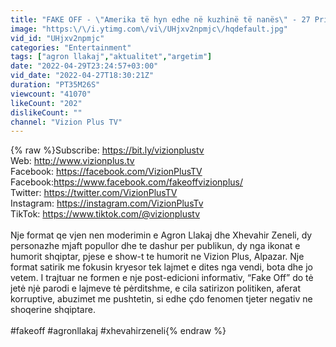```yaml
---
title: "FAKE OFF - \"Amerika të hyn edhe në kuzhinë të nanës\" - 27 Prill 2022 - Vizion Plus"
image: "https:\/\/i.ytimg.com\/vi\/UHjxv2npmjc\/hqdefault.jpg"
vid_id: "UHjxv2npmjc"
categories: "Entertainment"
tags: ["agron llakaj","aktualitet","argetim"]
date: "2022-04-29T23:24:57+03:00"
vid_date: "2022-04-27T18:30:21Z"
duration: "PT35M26S"
viewcount: "41070"
likeCount: "202"
dislikeCount: ""
channel: "Vizion Plus TV"
---
```

{% raw %}Subscribe: <a rel="nofollow" target="blank" href="https://bit.ly/vizionplustv">https://bit.ly/vizionplustv</a><br />Web: <a rel="nofollow" target="blank" href="http://www.vizionplus.tv">http://www.vizionplus.tv</a> <br />Facebook: <a rel="nofollow" target="blank" href="https://facebook.com/VizionPlusTV">https://facebook.com/VizionPlusTV</a><br />Facebook:<a rel="nofollow" target="blank" href="https://www.facebook.com/fakeoffvizionplus/">https://www.facebook.com/fakeoffvizionplus/</a><br />Twitter: <a rel="nofollow" target="blank" href="https://twitter.com/VizionPlusTV">https://twitter.com/VizionPlusTV</a><br />Instagram: <a rel="nofollow" target="blank" href="https://instagram.com/VizionPlusTv">https://instagram.com/VizionPlusTv</a> <br />TikTok: <a rel="nofollow" target="blank" href="https://www.tiktok.com/@vizionplustv">https://www.tiktok.com/@vizionplustv</a> <br /><br />Nje format qe vjen nen moderimin e Agron Llakaj dhe Xhevahir Zeneli, dy personazhe mjaft popullor dhe te dashur per publikun, dy nga ikonat e humorit shqiptar, pjese e show-t te humorit ne Vizion Plus, Alpazar. Nje format satirik me fokusin kryesor tek lajmet e dites nga vendi, bota dhe jo vetem. I trajtuar ne formen e nje post-edicioni informativ, “Fake Off” do tė jetė njė parodi e lajmeve tė pėrditshme, e cila satirizon politiken, aferat korruptive, abuzimet me pushtetin, si edhe çdo fenomen tjeter negativ ne shoqerine shqiptare. <br /><br />#fakeoff #agronllakaj #xhevahirzeneli{% endraw %}
